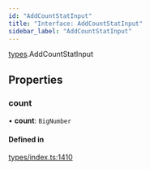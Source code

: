```yaml
---
id: "AddCountStatInput"
title: "Interface: AddCountStatInput"
sidebar_label: "AddCountStatInput"
---
```


[types](../../../modules/Types/Types.md).AddCountStatInput

## Properties

### count

• **count**: `BigNumber`

#### Defined in

[types/index.ts:1410](https://github.com/PolymeshAssociation/polymesh-sdk/blob/d4e2c127f/src/types/index.ts#L1410)
